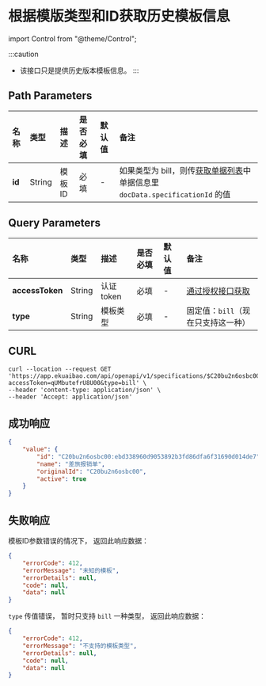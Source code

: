 # 根据模版类型和ID获取历史模板信息

import Control from "@theme/Control";

<Control
method="GET"
url="/api/openapi/v1/specifications/$`id`"
/>

:::caution
- 该接口只是提供历史版本模板信息。
:::


## Path Parameters

| 名称 | 类型 | 描述 | 是否必填 | 默认值 | 备注 |
| :--- | :--- | :--- | :--- |:--- | :--- |
| **id** | String | 模板ID | 必填 | - | 如果类型为 bill，则传[获取单据列表](/docs/open-api/flows/get-forms-sequences)中单据信息里 `docData.specificationId` 的值 |

## Query Parameters

| 名称 | 类型 | 描述 | 是否必填 | 默认值 | 备注 |
| :--- | :--- | :--- | :--- |:--- | :--- |
| **accessToken** | String  | 认证token	| 必填 | - | [通过授权接口获取](/docs/open-api/getting-started/auth) |
| **type**        | String  | 模板类型    | 必填 | - | 固定值：`bill`（现在只支持这一种）|

## CURL
```shell
curl --location --request GET 'https://app.ekuaibao.com/api/openapi/v1/specifications/$C20bu2n6osbc00:ebd338960d9053892b3fd86dfa6f31690d014de7?accessToken=qUMbutefrU8U00&type=bill' \
--header 'content-type: application/json' \
--header 'Accept: application/json'
```

## 成功响应
```json
{
    "value": {
        "id": "C20bu2n6osbc00:ebd338960d9053892b3fd86dfa6f31690d014de7",  //单据模板版本ID
        "name": "差旅报销单",                                              //单据模板名称
        "originalId": "C20bu2n6osbc00",                                   //单据模板ID
        "active": true                                                    //是否启用
    }
}
```

## 失败响应
模板ID参数错误的情况下， 返回此响应数据：
```json
{
    "errorCode": 412,
    "errorMessage": "未知的模板",
    "errorDetails": null,
    "code": null,
    "data": null
}
```

`type` 传值错误， 暂时只支持 `bill` 一种类型， 返回此响应数据：
```json
{
    "errorCode": 412,
    "errorMessage": "不支持的模板类型",
    "errorDetails": null,
    "code": null,
    "data": null
}
```